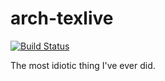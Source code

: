 # arch-texlive

[![Build Status](https://dev.azure.com/caiertl/arch-texlive/_apis/build/status/caiertl.arch-texlive?branchName=master)](https://dev.azure.com/caiertl/arch-texlive/_build/latest?definitionId=1&branchName=master)

The most idiotic thing I've ever did.
